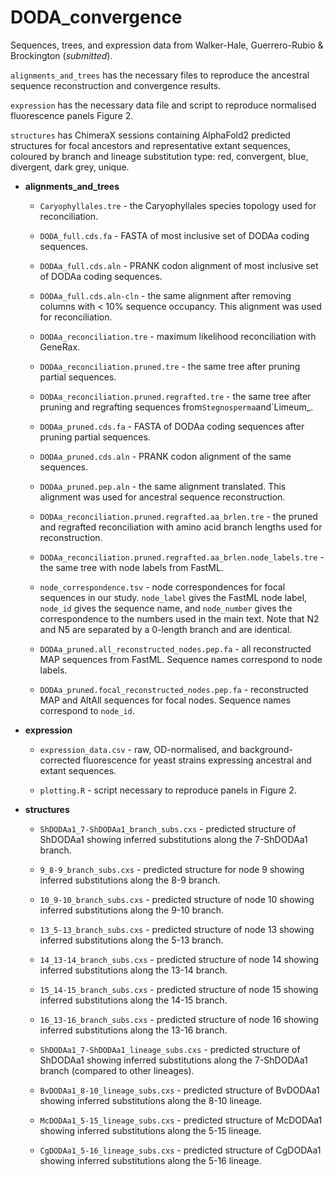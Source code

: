 # DODA_convergence

Sequences, trees, and expression data from Walker-Hale, Guerrero-Rubio & Brockington (_submitted_).

`alignments_and_trees` has the necessary files to reproduce the ancestral sequence reconstruction and convergence results.

`expression` has the necessary data file and script to reproduce normalised fluorescence panels Figure 2.

`structures` has ChimeraX sessions containing AlphaFold2 predicted structures for focal ancestors and representative extant sequences, coloured by branch and lineage substitution type: red, convergent, blue, divergent, dark grey, unique.

- **alignments_and_trees**

  - `Caryophyllales.tre` - the Caryophyllales species topology used for reconciliation.

  - `DODA_full.cds.fa` - FASTA of most inclusive set of DODAa coding sequences.

  - `DODAa_full.cds.aln` - PRANK codon alignment of most inclusive set of DODAa coding sequences.

  - `DODAa_full.cds.aln-cln` - the same alignment after removing columns with < 10% sequence occupancy. This alignment was used for reconciliation.

  - `DODAa_reconciliation.tre` - maximum likelihood reconciliation with GeneRax.

  - `DODAa_reconciliation.pruned.tre` - the same tree after pruning partial sequences.

  - `DODAa_reconciliation.pruned.regrafted.tre` - the same tree after pruning and regrafting sequences from`Stegnosperma`and`Limeum_.

  - `DODAa_pruned.cds.fa` - FASTA of DODAa coding sequences after pruning partial sequences.

  - `DODAa_pruned.cds.aln` - PRANK codon alignment of the same sequences.

  - `DODAa_pruned.pep.aln` - the same alignment translated. This alignment was used for ancestral sequence reconstruction.
  
  - `DODAa_reconciliation.pruned.regrafted.aa_brlen.tre` - the pruned and regrafted reconciliation with amino acid branch lengths used for reconstruction.

  - `DODAa_reconciliation.pruned.regrafted.aa_brlen.node_labels.tre` - the same tree with node labels from FastML.
  
  - `node_correspondence.tsv` - node correspondences for focal sequences in our study. `node_label` gives the FastML node label, `node_id` gives the sequence name, and `node_number` gives the correspondence to the numbers used in the main text. Note that N2 and N5 are separated by a 0-length branch and are identical.

  - `DODAa_pruned.all_reconstructed_nodes.pep.fa` - all reconstructed MAP sequences from FastML. Sequence names correspond to node labels.

  - `DODAa_pruned.focal_reconstructed_nodes.pep.fa` - reconstructed MAP and AltAll sequences for focal nodes. Sequence names correspond to `node_id`.

- **expression**

  - `expression_data.csv` - raw, OD-normalised, and background-corrected fluorescence for yeast strains expressing ancestral and extant sequences.

  - `plotting.R` - script necessary to reproduce panels in Figure 2.

- **structures**

  - `ShDODAa1_7-ShDODAa1_branch_subs.cxs` - predicted structure of ShDODAa1 showing inferred substitutions along the 7-ShDODAa1 branch.

  - `9_8-9_branch_subs.cxs` - predicted structure for node 9 showing inferred substitutions along the 8-9 branch.

  - `10_9-10_branch_subs.cxs` - predicted structure of node 10 showing inferred substitutions along the 9-10 branch.

  - `13_5-13_branch_subs.cxs` - predicted structure of node 13 showing inferred substitutions along the 5-13 branch.

  - `14_13-14_branch_subs.cxs` - predicted structure of node 14 showing inferred substitutions along the 13-14 branch.

  - `15_14-15_branch_subs.cxs` - predicted structure of node 15 showing inferred substitutions along the 14-15 branch.

  - `16_13-16_branch_subs.cxs` - predicted structure of node 16 showing inferred substitutions along the 13-16 branch.

  - `ShDODAa1_7-ShDODAa1_lineage_subs.cxs` - predicted structure of ShDODAa1 showing inferred substitutions along the 7-ShDODAa1 branch (compared to other lineages).

  - `BvDODAa1_8-10_lineage_subs.cxs` - predicted structure of BvDODAa1 showing inferred substitutions along the 8-10 lineage.

  - `McDODAa1_5-15_lineage_subs.cxs` - predicted structure of McDODAa1 showing inferred substitutions along the 5-15 lineage.

  - `CgDODAa1_5-16_lineage_subs.cxs` - predicted structure of CgDODAa1 showing inferred substitutions along the 5-16 lineage.
